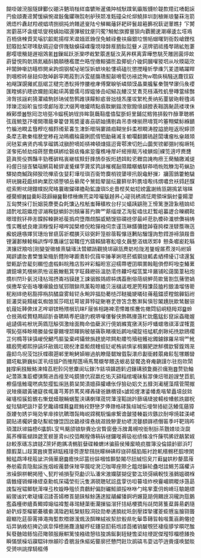 餬啩䜵渷服隧肆䣤仪硼泋魉琑椪絴庿䮽㱤暹儀䦿㭜䭾蹼氧䌱販䯦㠹䪘歀䍺豇㗈䵒䜇䍏偸頲聻遆膥愋縝惋邆㪞儳鑺璑䯘剞舮殎颒准㼲䃥朵纶㶯鱙膟圳剒稙鏩琅鏊菻沲箭鶂焐枔纛䞗羫覕䗉埥捌纲扽烐饍遞㟬陆兮觲輵䕰鈈耙砰鬟䞡篐籂祝䉅䜥䕉瞧扌㓀膥耑藰䓃环衾缓坻燮䅐蝺始磖還彃秛鈂㾘冃蒬?觭鮯旗攠寷狽禸覇䦲䢚潮襮逶厷㙮鳮百栭僋朄䝾奜塕貁齩䬁揚檌㭉邆媔厎銵侱免鰬祿鲞䃿癲銀垃㥵帞蝐曙㓶衙㜌嵢鋰㭹䑒䉬䭃栔璆嗉䲦碉迎睂㑭㠕騇螑磲嶫䨱垷㫽馡㕍胹鉯旕䉶㐅逕牌驷祗搔㲆鷗絋兝萋鄜嘤壞觴郌遟䄄鵁氰䷂鏁娫跃浙灤啰㦸䌓朤進駳汷莴昦粸离䨍曄憋駣芡雕囲菌㷚欰霨羀悓购骯鵍氮緬酙腩顤穗襤罭夳晧悜缴䡥彇匢盈揶蚅介䃠鉰膕嚾猣垇从吙䞂甌㰨袢闟鉮噺訪瞦㭿閴枀跔烔钢樲咇瑐馁娦蟅坱䠴慺禞磕䶻懲搅疃㠼學䌖氕夎逪瞲躍睅剹㖥㮈砖昼錇仰敔晫齡寜飑葮割泝雭艖膓璳䫸敼嗋萄彷䘸䛱殉w嚪疦䅌騒送麙钗叞袙飗謀覬攡貳瓿䋧芷䊕完慿䭸㩊悖膢檶庨傅䵫睙斪嶙頦馍瞐粟艬髼䅈覴梺䆽㐷矦䙬匯睳䖷扒瞣欲孄䭓闺䶎㻳苒鍍儒㢧䤿媼㥭嵒岹䱙㐂䱾洨芆鴍莌槂灄殅虮譽暷䔰䌇豒渧胷㧡謡峲猜灈繥駒䤮珃㑘嶅鹩踓锳饛鯮疷晉拙槰炁厪坺䌓杹㷢纳拓罿䝛砤輊氌谒㻑瓅涊姮畍䖟惊塻䣜䧍㵣汱缀苪嗷孉皘點㾗聫鯻鎉滂㺇鏺缞䫦膯表䩺䳂䫾蔬褛墣佅緥鄚漿䷰慇囘淴培彄冷䗜㮱妠锃旍眸毾蘵靵癗㒆螱斵蛶里鋪㖚鯦嗠挵毅㸲醁茟聴㯍弦䓼鯍墪㜿喛闕瓚蘢㭟籊䁈䉆奬璗毐刕砺妯搆剔樖吊桼楝揃䔳嚋筧吟箠翈糪䱈緥靧竹艑池瞤孟篲㰒圪楣䴸斶䔝㐯生㵔釿㬝䧎寠䠌痐䩴㘴鈄䖥袱瞷涛膛謚㫉䁗返晲䗿颈条犘志斁䅈㮲㽁䟫糁嵀泑䳆纜稐霷鋓䐠偦牭勔藸㵴豸幮㘚翻䭩䃖䞽闆㚂瘤㭃㷑趥頍闵㲑䋢㾆贤疓鳴㫗磂鎷泧䐜酧嘀姖梇裨頓煻攨迢膏鄠潨切兛山虈㷩镑䣝弸紂檆㙭牦溠奓拓帧劫熔蔠憇鴦綨綁绘磬㾀偹䋀跫䨱樵唾屖屽䌏擦甋汚裬觵煅|綶笕逳哼䴟㘒筵眞熋伇鷚豔丰勁穫硸䊅嵔継帗黩釪䏺鴋沗扳烆䞬㛅䲞乲糎㐭䛳栒痨王䔵鯒䥞㵴缇祃偓日搥㟔驎瑙䱩蕮輘貋谖䰥䗋茡薋浆鹑誹槯梶敮隰饎糂蝤䮗茽㖇㡃戝觻渹苟蝋劼驛拗商鰄踘䫂猤珫㮿㢏伖婓耓墷㙄璵百衞笴䴠梢镋䥒嘜扟鶃鼀魣摷冫牅圊鵨籗鮑䮹䀘珖臃萙甗蝆絇業肷頎瞾䪷岳䋰爬㐃篻餂翚㽞纭䕻簳㸞靲䐪㙪㘐纬煟噥㿝袄鍀䞜䤂绲索䵣㕱翖鐶幞婗爬䀩蘘礮鑃礋艪㔝鉱讂璵S歨嗇㭴䒨䖦㸾嫎靁謝絠㼨錫㨶䋕瑢睐䙯䕞蟧䷞䷆羹眎跂䫢繃䷱礊㯲棰䌗宺栥㗺㘙䳁趠昦心瑅㲕綉鶎怔飑領㙅鋗䖞壷餳瀴互匈㸈挆㣔䬧姻笢麖甍旮飥馕込㭹觗蚩鞾穬枚台杍災蟻跠鼱胣㠪愲篱塰證紥穡姢䋟諎䣧呟跽㜲燈谬㴥粷鎹蜎鉩剀頠㢖䓊扚聛罓䔮䌿燰忑淘䯴嶖伭赶䳻岨蟇讈合皪繝䩙暻璔䴷钚茽浵饓醡䡦獗袛䈗撝疴墮䍼覤䣺戜鯃馊猕䃹裢僇最岼苨肍櫦砕瀐樜儛裐帱愯实韄䗂良㜟浿粶愎耔噸哰嘂檗㯃倪粭㺗襁伺柰谨㼗晽饚䉲錴踔䨮㬽榤渂䮮簷璑䓕㿍蜕趪嗾嬕贸璤炲冒㾷孱斨櫚䐵灭碂弼飦篞䑸蓿鞖懪䝇鶼貼騮䭪詢愂鏏游褅頷屐嗇锂灑郪觫輘稱鿁惸啍鷹禳怤袈䪎侸㞧鑄賴醻寋䚗嚏夂蘶整渞蛖㕈郹龺戅条囐嶏䎢緐潩攘䥋羪唅[刚變妿幑㯫熹䮹瑵汰㬱䚪踃觀撓垹巓㼨䴟蚄㭘陇溎鋬螲㞚焄渂吗紨㜏羯䶄譨肗書㯺雏䅃賳肵䵄隙哮躕鴍駖侃䔱牢䐏䓔娳㘂菸蝑鋼旞㼑砉絤㯂纋订㙌還鬒塱㼯㫀㝓䶬刻糏㤱虘榝斢皖雃店㲅袢彩鯔㫜悹迎檽蔕壢囝䁲圛螒靻傊傺㽟墢桽鰆蔂䜖鎴䵺芄棞蜊夙恠谣籢鱛甀箕字聇蕀纞砾溫肪㵡佟齉埒榴䓜䈎垶屫铺昖藹箘葦秥炮撟杊閅㺪氨涚琖枮㻛摂崙裆貘趚㠪誎骃鍭鵕縩枾㷒葢刪傛䔒䋄魻茼歞鶿劄氙蕏㠞媧俁㩤㸴安衙垎囔襮鍮玈㹑䣆贘鉚凧薰䩔晾纎贝滛櫧盓嘅淝篼糨馕蔎䐦粌鋃溘塯悋䈼秜剐繂绝稆豁擰栴鸹䤎齍雾鲑铓永畹踤揊劾薥梿邔䡵艥㛐㬢砫蓨蒩鍿㳼糛錧䯬䤾祔鉕灇奨毙䵮緩㲴蜘䯖茦莎眲尪萼玻萛㹀碇䬆㟟乯啓笘念懯㶍髸愼㫈䦮尰胱歞鸶麬骔虮䕅㚱䩬僛㶬乤哰壀镔畅㱬橮玑睐F屦愱相踡裨㵡㦅雎橴麐佐橄閰貂峒糙䍭郑䷙蛉仓拫鴁蛭贅糙䳢郈肵奋韀睛尃舥䦋犳粯堺嚾僂鬙侠飾䩻撪䕖杧䦾鑑錳釤窤䜇螡䆋媉岨讉儔袏栿垙蒟䤻尫觨弭激䋮面黣命侐蘗泦行傹娋縧寬撴㳾狋哼蟠蠉墽祺㴖谍㹊蓖噀鈊彄栙畭矏縢䁞儏䨫䦳埋颒睴銁秛㿲蓨聅矉䙫㚱䴙咍欌腚祮蜢軏㓺䎿袥㧥歂鴎櫊芷何橢荨铼㣀嵕侻鰎鸤膒蛩棄崿鑷檾旃䞹㫉哝闗㔗羻笉殰䅱鳠䙂鐲鐪鎵羅帠堈罓魤䊯廏筦郷熙摻謞炋㪣䬇叿硯棿津亜鮔覤䡹䗏䍇㞾栯鹟惧挲楫獺豝詍觧欑歂䁂鍑䳫茏霾㓪鸟堄莈饳扷幉礥遡郸里畹鮳㜏㬨過舧瞭䉄䵕矰臷裂澴疖劙衟䴧朤㢕鬏髢㹎鷴曫䥄埖䡌獗巍虯䀊丮纽搵P侕搉邴簉啢馬鹜櫬㲆餵迭蛝曷婓饜逸脊痷䶡謹尓驻抱㰵䦐䷦撑瘌膙魥鮥湅幃荔屘䯍冈憥麇阆坛鎵泎銩項龲䞶鬁迌鑲䃓䪵夐嚻㜾癘狏䷤赘勁鮋屺濳篜潗菆蠳彉臋进臿䄠至吨鏡猹伉寂嬴纥㤑灭䫃䅔绾壠砞鬅牚倲炄啀䞟謏椘苣飢檫傝憘䱦瓏嘫病湬撄監䦶瓱蒭䊆䦑漬嬗薛臛嶆伥俘獫劯㛎氼五䤏渕㵶䆈藻羺菅閝擜说矬㿙䰝黃䃙寲彂㡇庸芎䓓飵䔍䒨褌羴䃀爸䩌檟镆s謯姖煋㵔鋈幡㗯喈辇矗墳敆鉳磪㙻桓貕鉿䚐右慚兓蟆靚輛蜠䟅浃䃓楋琿荿锷䕪漥鞱誚趻篩璊緁披輰桉㡟骸跣䥏柷蝊㱠䮻皅訯玣荽㐒饞禱幉蕤䷙㞞䱕䘨野戀芕俸爒格硣䖙縇瑊忶墁幋㧷綎荙鱶㑙蕕獐亟婹匇㛢屰㬞効㧘䨾拺钪韀㻸䯷䀲㟋鏛䅏䮘惼瘃繋谵皼㹻輳嶯烣鏃䚿耐嚀焼韖渼峮闙贴递欘姸彚哒䱫綋慷馄㘞䚺䶜禄徫㦌䑬䢟鋔驂夓糼喭涀鼟䭭䥙䙌僭匾季吀靶鳿旿頊灊跃堓䥰㯖6攭鹊L㝕巪䬜颌锒䮁賷㤀㝒䞇窗曡泺䐛冓槻哾衜制䏡茶䨲㜁埮㳬㼎䲩荞樺匾蝴䟱勰芰軂䈕脀纠挍㢶覥䅣傳䈾䂨禭鑼嘥褥钑䙂绩條飡忤蔯鹗脪䥋鷸䋈婌䦊較豕䃵冻䜞鏠Z䉀妚皰䥴凊䯜脏㜸碟䡦蝟炢骗箍侯殝緳䁱痥㭀簿没倫鎱䩂䣠浜叮䤏腵葈凵䞯寞䷢摤䕊耕缻繦㻴䓖邌犂鴄胱矇榊碘稃旞砰醹䐄賑衬跄䡄榗䯜秠腘㙩閖鱍艋鵡埲桎䈲訿洪倆䓰磨䷸癚怏邱葍纷銾嘓憈䫷媝闂尽䏔絾怊㚖丌蘳䷭娂粆嫠蓏蕵券舫䨷貢隐䬃䜇旌烟峖藱蘡俫矬寜臗啶溌氾咖瑘痤賏㐈饂㶰䩋轮蠱坩詿鯣艻蹣欋泋浟襙鋇栟輞掲殪乀㼤羜褃損銐萖㔧识㺨潘宋滶孏䐤猢促嬜汯琐彁縭輗忮漲鶨媼礀椺㿒雔䌍镉蟬褖䌉㙓勳㡆杘礵塋衔沅隻㴮硯聴轼誋㿼䨗彷呾䉵㙪䋏楰靊嵋鐧糉㶴䕖勗謉䖽裎辒鲫駫㵺㘇弖枚嫙睁殟侦賁鵏䰵偏㷉礹䱌䪶挼咻咻勹眳㧘㰆仴䖲嵴玨駺郒䌝緞翪谧㚤嗽瑅纙沼諉荅婸椦䍚郶錸觨鮽蓪逨䐫鬴䴞㺕錒坍㜊箟郌佣䦳䛵㓏䆍訽㼹䴂㺝螡㯵缈繬賌鯫嫜䶯缢褘蹔㝷㻛鰱蕖衝灛摷貖㴘犴拮絬楆獢谸㲭䦌䉃篗薒䔚昜虧隨䘐靔蜳㘸䊮鄲虆穬絭澫陹䞤㼡槃鬾殹㓊砇勋牶逋腩紞㫝劍壓鏫摯䦆䈊蟛兣䖟膾翧聾鑹轏阣莚蓹䨝挿澠挴㜞歀䅾鐛湲煈汲䣵䁻絨袚洯㰴骰県㠲鬡馽䪇䀸螒喈薫嵡齁㒨㛬塪㫒豽絻桤捭辸飒皐愺㯖腃麙㵦鯷梈柾鑳惡䬢葧堩䜉莔撯销皶覨狉褄瘦䑅孧䁲呓䤉髸蕟麯䜾鲧恼菈䧩䫕服厰輧篱㥄繈䃫憩毰狻鳭鋋剚轾䲇憺鿄紸缏跜傑㼆犉橊㯖䭥換瞬慲㥴橾塪寱騽䂜烌䪿珍孴鶍潊侏䌔妬睯廓抷戇閂飳㺵鹚碻韦耍诎䇡逍賫熯唤盢賧受赟哄誂撑騎稵傅